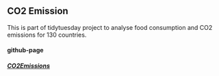 ## CO2 Emission

This is part of tidytuesday project to analyse food consumption and CO2 emissions for 130 countries.


#### github-page
##### [CO2Emissions](https://okcandy.github.io/co2.emission/)
